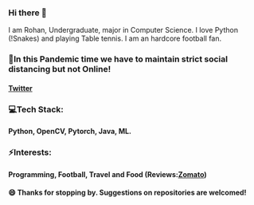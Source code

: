 ### Hi there 👋
I am Rohan, Undergraduate, major in Computer Science. I love Python (!Snakes) and playing Table tennis. I am an hardcore football fan.

### 📲In this Pandemic time we have to maintain strict social distancing but not Online!
#### <a href="https://www.twitter.com/itsrohanvj"> Twitter </a>   

### 💻Tech Stack:
#### Python, OpenCV, Pytorch, Java, ML.

### ⚡Interests:
#### Programming, Football, Travel and Food (Reviews:[Zomato](www.zomato.com/soofoodie ))

#### 😄 Thanks for stopping by. Suggestions on repositories are welcomed!
<!--
**itsrohanvj/itsrohanvj** is a ✨ _special_ ✨ repository because its `README.md` (this file) appears on your GitHub profile.

Here are some ideas to get you started:

- 🔭 I’m currently working on ...
- [Twitter](www.twitter.com/itsrohanvj )    [LinkedIn](www.linkedin.com/in/itsrohanvj)  [Wordpress](www.wordpress.com/itsrohanvj)
- 🌱 I’m currently learning ...
- 👯 I’m looking to collaborate on ...
- 🤔 I’m looking for help with ...
- 💬 Ask me about ...
-📫 Feel free to reach
-#### mailto:rohanvj17@live.com
- 📫 How to reach me: ...
- 😄 Pronouns: ...
- ⚡ Fun fact: ...
-->
